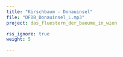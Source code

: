 ```yaml
---
title: "Kirschbaum - Donauinsel"
file: "DFDB_Donauinsel_L.mp3"
project: das_fluestern_der_baeume_in_wien

rss_ignore: true
weight: 5

---
```

